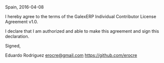 Spain, 2016-04-08

I hereby agree to the terms of the GalexERP Individual Contributor License Agreement v1.0.

I declare that I am authorized and able to make this agreement and sign this declaration.

Signed,

Eduardo Rodriguez erocre@gmail.com https://github.com/erocre
